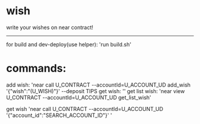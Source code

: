 # wish


write your wishes on near contract!
_____
  for build and dev-deploy(use helper):
 'run build.sh'
 # commands:
 add wish:
 'near call U_CONTRACT  --accountId=U_ACCOUNT_UD add_wish '{"wish":"(U_WISH)"}' --deposit TIPS
 get wish:
 ''
 get list wish: 
 'near view U_CONTRACT  --accountId=U_ACCOUNT_UD get_list_wish'
 
 get wish
 'near call U_CONTRACT  --accountId=U_ACCOUNT_UD '{"account_id":"SEARCH_ACCOUNT_ID"}' '
 
